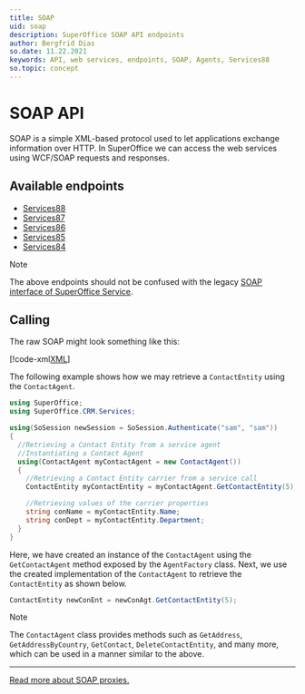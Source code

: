 ```yaml
---
title: SOAP
uid: soap
description: SuperOffice SOAP API endpoints
author: Bergfrid Dias
so.date: 11.22.2021
keywords: API, web services, endpoints, SOAP, Agents, Services88
so.topic: concept
---
```


# SOAP API

SOAP is a simple XML-based protocol used to let applications exchange information over HTTP. In SuperOffice we can access the web services using WCF/SOAP requests and responses.

## Available endpoints

* [Services88][1]
* [Services87][2]
* [Services86][3]
* [Services85][4]
* [Services84][5]

> [!NOTE]
> The above endpoints should not be confused with the legacy [SOAP interface of SuperOffice Service][6].

## Calling

The raw SOAP might look something like this:

[!code-xml[XML](../../../../authentication/onsite/sosession/includes/soap-env.xml)]

The following example shows how we may retrieve a `ContactEntity` using the `ContactAgent`.

```csharp
using SuperOffice;
using SuperOffice.CRM.Services;

using(SoSession newSession = SoSession.Authenticate("sam", "sam"))
{
  //Retrieving a Contact Entity from a service agent
  //Instantiating a Contact Agent
  using(ContactAgent myContactAgent = new ContactAgent())
  {
    //Retrieving a Contact Entity carrier from a service call
    ContactEntity myContactEntity = myContactAgent.GetContactEntity(5);

    //Retrieving values of the carrier properties
    string conName = myContactEntity.Name;
    string conDept = myContactEntity.Department;
  }
}
```

Here, we have created an instance of the `ContactAgent` using the `GetContactAgent` method exposed by the `AgentFactory` class. Next, we use the created implementation of the `ContactAgent` to retrieve the `ContactEntity` as shown below.

```csharp
ContactEntity newConEnt = newConAgt.GetContactEntity(5);
```

> [!NOTE]
> The `ContactAgent` class provides methods such as `GetAddress`, `GetAddressByCountry`, `GetContact`, `DeleteContactEntity`, and many more, which can be used in a manner similar to the above.

---

[Read more about SOAP proxies.][7]

<!-- Referenced links -->
[1]: ../../../../api-reference/soap/Services88/index.md
[2]: ../../../../api-reference/soap/Services87/index.md
[3]: ../../../../api-reference/soap/Services86/index.md
[4]: ../../../../api-reference/soap/Services85/index.md
[5]: ../../../../api-reference/soap/Services84/index.md
[6]: ../../../../service-soap/overview.md
[7]: ../../proxies/index.md

<!-- Referenced images -->
